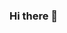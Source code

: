 ### Hi there 👋

<!--
**Alexis1476/Alexis1476** is a ✨ _special_ ✨ repository because its `README.md` (this file) appears on your GitHub profile.
<img height=50 src="https://www.figma.com/file/ovfhx03u5NjSqKpuHgGhET/Icons?node-id=6%3A59"/>
Here are some ideas to get you started:

- 🔭 I’m currently working on ...
- 🌱 I’m currently learning ...
- 👯 I’m looking to collaborate on ...
- 🤔 I’m looking for help with ...
- 💬 Ask me about ...
- 📫 How to reach me: ...
- 😄 Pronouns: ...
- ⚡ Fun fact: ...
-->
